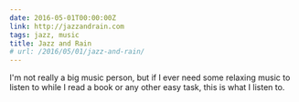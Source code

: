 ```yaml
---
date: 2016-05-01T00:00:00Z
link: http://jazzandrain.com
tags: jazz, music
title: Jazz and Rain
# url: /2016/05/01/jazz-and-rain/
---
```


I'm not really a big music person, but if I ever need some relaxing music to listen to while I read a book or any other easy task, this is what I listen to. 